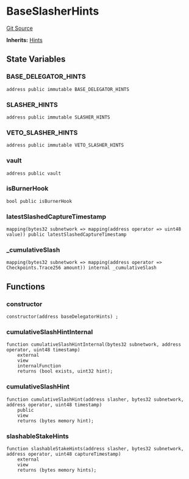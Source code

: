 # BaseSlasherHints
[Git Source](https://github.com/symbioticfi/core/blob/4905f62919b30e0606fff3aaa7fcd52bf8ee3d3e/src/contracts/hints/SlasherHints.sol)

**Inherits:**
[Hints](/Users/andreikorokhov/symbiotic/core/docs/autogen/src/src/contracts/hints/Hints.sol/abstract.Hints.md)


## State Variables
### BASE_DELEGATOR_HINTS

```solidity
address public immutable BASE_DELEGATOR_HINTS
```


### SLASHER_HINTS

```solidity
address public immutable SLASHER_HINTS
```


### VETO_SLASHER_HINTS

```solidity
address public immutable VETO_SLASHER_HINTS
```


### vault

```solidity
address public vault
```


### isBurnerHook

```solidity
bool public isBurnerHook
```


### latestSlashedCaptureTimestamp

```solidity
mapping(bytes32 subnetwork => mapping(address operator => uint48 value)) public latestSlashedCaptureTimestamp
```


### _cumulativeSlash

```solidity
mapping(bytes32 subnetwork => mapping(address operator => Checkpoints.Trace256 amount)) internal _cumulativeSlash
```


## Functions
### constructor


```solidity
constructor(address baseDelegatorHints) ;
```

### cumulativeSlashHintInternal


```solidity
function cumulativeSlashHintInternal(bytes32 subnetwork, address operator, uint48 timestamp)
    external
    view
    internalFunction
    returns (bool exists, uint32 hint);
```

### cumulativeSlashHint


```solidity
function cumulativeSlashHint(address slasher, bytes32 subnetwork, address operator, uint48 timestamp)
    public
    view
    returns (bytes memory hint);
```

### slashableStakeHints


```solidity
function slashableStakeHints(address slasher, bytes32 subnetwork, address operator, uint48 captureTimestamp)
    external
    view
    returns (bytes memory hints);
```

